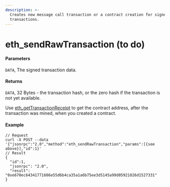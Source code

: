 ```yaml
---
description: >-
  Creates new message call transaction or a contract creation for signed
  transactions.
---
```


# eth\_sendRawTransaction (to do)

#### Parameters

`DATA`, The signed transaction data.

#### Returns

`DATA`, 32 Bytes - the transaction hash, or the zero hash if the transaction is not yet available.

Use [eth\_getTransactionReceipt](eth\_gettransactionreceipt.md) to get the contract address, after the transaction was mined, when you created a contract.

#### Example

```
// Request
curl -X POST --data '{"jsonrpc":"2.0","method":"eth_sendRawTransaction","params":[{see above}],"id":1}'
// Result
{
  "id":1,
  "jsonrpc": "2.0",
  "result": "0xe670ec64341771606e55d6b4ca35a1a6b75ee3d5145a99d05921026d1527331"
}
```
